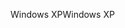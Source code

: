 <span data-ttu-id="edb5e-101">Windows XP</span><span class="sxs-lookup"><span data-stu-id="edb5e-101">Windows XP</span></span>